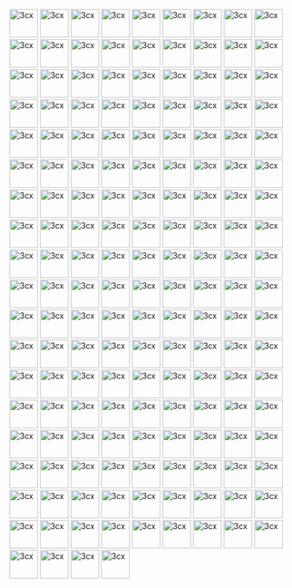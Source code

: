 <a href="https://raw.githubusercontent.com/Jas-SinghFSU/homepage-dracula/main/Dracula%20Icons/actual.png"><img src="https://raw.githubusercontent.com/Jas-SinghFSU/homepage-dracula/main/Dracula%20Icons/actual.png" alt="3cx" height="50"></a>     <a href="https://raw.githubusercontent.com/Jas-SinghFSU/homepage-dracula/main/Dracula%20Icons/adguardhome.png"><img src="https://raw.githubusercontent.com/Jas-SinghFSU/homepage-dracula/main/Dracula%20Icons/adguardhome.png" alt="3cx" height="50"></a>     <a href="https://raw.githubusercontent.com/Jas-SinghFSU/homepage-dracula/main/Dracula%20Icons/adminer.png"><img src="https://raw.githubusercontent.com/Jas-SinghFSU/homepage-dracula/main/Dracula%20Icons/adminer.png" alt="3cx" height="50"></a>     <a href="https://raw.githubusercontent.com/Jas-SinghFSU/homepage-dracula/main/Dracula%20Icons/airsonic.png"><img src="https://raw.githubusercontent.com/Jas-SinghFSU/homepage-dracula/main/Dracula%20Icons/airsonic.png" alt="3cx" height="50"></a>     <a href="https://raw.githubusercontent.com/Jas-SinghFSU/homepage-dracula/main/Dracula%20Icons/alarmpi.png"><img src="https://raw.githubusercontent.com/Jas-SinghFSU/homepage-dracula/main/Dracula%20Icons/alarmpi.png" alt="3cx" height="50"></a>     <a href="https://raw.githubusercontent.com/Jas-SinghFSU/homepage-dracula/main/Dracula%20Icons/alltube.png"><img src="https://raw.githubusercontent.com/Jas-SinghFSU/homepage-dracula/main/Dracula%20Icons/alltube.png" alt="3cx" height="50"></a>     <a href="https://raw.githubusercontent.com/Jas-SinghFSU/homepage-dracula/main/Dracula%20Icons/alma.png"><img src="https://raw.githubusercontent.com/Jas-SinghFSU/homepage-dracula/main/Dracula%20Icons/alma.png" alt="3cx" height="50"></a>     <a href="https://raw.githubusercontent.com/Jas-SinghFSU/homepage-dracula/main/Dracula%20Icons/amazon.png"><img src="https://raw.githubusercontent.com/Jas-SinghFSU/homepage-dracula/main/Dracula%20Icons/amazon.png" alt="3cx" height="50"></a>     <a href="https://raw.githubusercontent.com/Jas-SinghFSU/homepage-dracula/main/Dracula%20Icons/amcrest.png"><img src="https://raw.githubusercontent.com/Jas-SinghFSU/homepage-dracula/main/Dracula%20Icons/amcrest.png" alt="3cx" height="50"></a>     <a href="https://raw.githubusercontent.com/Jas-SinghFSU/homepage-dracula/main/Dracula%20Icons/ampache.png"><img src="https://raw.githubusercontent.com/Jas-SinghFSU/homepage-dracula/main/Dracula%20Icons/ampache.png" alt="3cx" height="50"></a>     <a href="https://raw.githubusercontent.com/Jas-SinghFSU/homepage-dracula/main/Dracula%20Icons/anonaddy.png"><img src="https://raw.githubusercontent.com/Jas-SinghFSU/homepage-dracula/main/Dracula%20Icons/anonaddy.png" alt="3cx" height="50"></a>     <a href="https://raw.githubusercontent.com/Jas-SinghFSU/homepage-dracula/main/Dracula%20Icons/ansible.png"><img src="https://raw.githubusercontent.com/Jas-SinghFSU/homepage-dracula/main/Dracula%20Icons/ansible.png" alt="3cx" height="50"></a>     <a href="https://raw.githubusercontent.com/Jas-SinghFSU/homepage-dracula/main/Dracula%20Icons/argocd.png"><img src="https://raw.githubusercontent.com/Jas-SinghFSU/homepage-dracula/main/Dracula%20Icons/argocd.png" alt="3cx" height="50"></a>     <a href="https://raw.githubusercontent.com/Jas-SinghFSU/homepage-dracula/main/Dracula%20Icons/ariang.png"><img src="https://raw.githubusercontent.com/Jas-SinghFSU/homepage-dracula/main/Dracula%20Icons/ariang.png" alt="3cx" height="50"></a>     <a href="https://raw.githubusercontent.com/Jas-SinghFSU/homepage-dracula/main/Dracula%20Icons/assetgrid.png"><img src="https://raw.githubusercontent.com/Jas-SinghFSU/homepage-dracula/main/Dracula%20Icons/assetgrid.png" alt="3cx" height="50"></a>     <a href="https://raw.githubusercontent.com/Jas-SinghFSU/homepage-dracula/main/Dracula%20Icons/atsumeru.png"><img src="https://raw.githubusercontent.com/Jas-SinghFSU/homepage-dracula/main/Dracula%20Icons/atsumeru.png" alt="3cx" height="50"></a>     <a href="https://raw.githubusercontent.com/Jas-SinghFSU/homepage-dracula/main/Dracula%20Icons/audiobookshelf.png"><img src="https://raw.githubusercontent.com/Jas-SinghFSU/homepage-dracula/main/Dracula%20Icons/audiobookshelf.png" alt="3cx" height="50"></a>     <a href="https://raw.githubusercontent.com/Jas-SinghFSU/homepage-dracula/main/Dracula%20Icons/authelia.png"><img src="https://raw.githubusercontent.com/Jas-SinghFSU/homepage-dracula/main/Dracula%20Icons/authelia.png" alt="3cx" height="50"></a>     <a href="https://raw.githubusercontent.com/Jas-SinghFSU/homepage-dracula/main/Dracula%20Icons/authentik.png"><img src="https://raw.githubusercontent.com/Jas-SinghFSU/homepage-dracula/main/Dracula%20Icons/authentik.png" alt="3cx" height="50"></a>     <a href="https://raw.githubusercontent.com/Jas-SinghFSU/homepage-dracula/main/Dracula%20Icons/autobrr.png"><img src="https://raw.githubusercontent.com/Jas-SinghFSU/homepage-dracula/main/Dracula%20Icons/autobrr.png" alt="3cx" height="50"></a>     <a href="https://raw.githubusercontent.com/Jas-SinghFSU/homepage-dracula/main/Dracula%20Icons/azuracast.png"><img src="https://raw.githubusercontent.com/Jas-SinghFSU/homepage-dracula/main/Dracula%20Icons/azuracast.png" alt="3cx" height="50"></a>     <a href="https://raw.githubusercontent.com/Jas-SinghFSU/homepage-dracula/main/Dracula%20Icons/azuredevops.png"><img src="https://raw.githubusercontent.com/Jas-SinghFSU/homepage-dracula/main/Dracula%20Icons/azuredevops.png" alt="3cx" height="50"></a>     <a href="https://raw.githubusercontent.com/Jas-SinghFSU/homepage-dracula/main/Dracula%20Icons/babybuddy.png"><img src="https://raw.githubusercontent.com/Jas-SinghFSU/homepage-dracula/main/Dracula%20Icons/babybuddy.png" alt="3cx" height="50"></a>     <a href="https://raw.githubusercontent.com/Jas-SinghFSU/homepage-dracula/main/Dracula%20Icons/bazarr.png"><img src="https://raw.githubusercontent.com/Jas-SinghFSU/homepage-dracula/main/Dracula%20Icons/bazarr.png" alt="3cx" height="50"></a>     <a href="https://raw.githubusercontent.com/Jas-SinghFSU/homepage-dracula/main/Dracula%20Icons/bookstack.png"><img src="https://raw.githubusercontent.com/Jas-SinghFSU/homepage-dracula/main/Dracula%20Icons/bookstack.png" alt="3cx" height="50"></a>     <a href="https://raw.githubusercontent.com/Jas-SinghFSU/homepage-dracula/main/Dracula%20Icons/browserless.png"><img src="https://raw.githubusercontent.com/Jas-SinghFSU/homepage-dracula/main/Dracula%20Icons/browserless.png" alt="3cx" height="50"></a>     <a href="https://raw.githubusercontent.com/Jas-SinghFSU/homepage-dracula/main/Dracula%20Icons/caddy.png"><img src="https://raw.githubusercontent.com/Jas-SinghFSU/homepage-dracula/main/Dracula%20Icons/caddy.png" alt="3cx" height="50"></a>     <a href="https://raw.githubusercontent.com/Jas-SinghFSU/homepage-dracula/main/Dracula%20Icons/cadvisor.png"><img src="https://raw.githubusercontent.com/Jas-SinghFSU/homepage-dracula/main/Dracula%20Icons/cadvisor.png" alt="3cx" height="50"></a>     <a href="https://raw.githubusercontent.com/Jas-SinghFSU/homepage-dracula/main/Dracula%20Icons/calibreweb.png"><img src="https://raw.githubusercontent.com/Jas-SinghFSU/homepage-dracula/main/Dracula%20Icons/calibreweb.png" alt="3cx" height="50"></a>     <a href="https://raw.githubusercontent.com/Jas-SinghFSU/homepage-dracula/main/Dracula%20Icons/cert-manager.png"><img src="https://raw.githubusercontent.com/Jas-SinghFSU/homepage-dracula/main/Dracula%20Icons/cert-manager.png" alt="3cx" height="50"></a>     <a href="https://raw.githubusercontent.com/Jas-SinghFSU/homepage-dracula/main/Dracula%20Icons/changedetection.png"><img src="https://raw.githubusercontent.com/Jas-SinghFSU/homepage-dracula/main/Dracula%20Icons/changedetection.png" alt="3cx" height="50"></a>     <a href="https://raw.githubusercontent.com/Jas-SinghFSU/homepage-dracula/main/Dracula%20Icons/channels.png"><img src="https://raw.githubusercontent.com/Jas-SinghFSU/homepage-dracula/main/Dracula%20Icons/channels.png" alt="3cx" height="50"></a>     <a href="https://raw.githubusercontent.com/Jas-SinghFSU/homepage-dracula/main/Dracula%20Icons/chevereto.png"><img src="https://raw.githubusercontent.com/Jas-SinghFSU/homepage-dracula/main/Dracula%20Icons/chevereto.png" alt="3cx" height="50"></a>     <a href="https://raw.githubusercontent.com/Jas-SinghFSU/homepage-dracula/main/Dracula%20Icons/chronograf.png"><img src="https://raw.githubusercontent.com/Jas-SinghFSU/homepage-dracula/main/Dracula%20Icons/chronograf.png" alt="3cx" height="50"></a>     <a href="https://raw.githubusercontent.com/Jas-SinghFSU/homepage-dracula/main/Dracula%20Icons/cinny.png"><img src="https://raw.githubusercontent.com/Jas-SinghFSU/homepage-dracula/main/Dracula%20Icons/cinny.png" alt="3cx" height="50"></a>     <a href="https://raw.githubusercontent.com/Jas-SinghFSU/homepage-dracula/main/Dracula%20Icons/cloudflare.png"><img src="https://raw.githubusercontent.com/Jas-SinghFSU/homepage-dracula/main/Dracula%20Icons/cloudflare.png" alt="3cx" height="50"></a>     <a href="https://raw.githubusercontent.com/Jas-SinghFSU/homepage-dracula/main/Dracula%20Icons/coinmarketcap.png"><img src="https://raw.githubusercontent.com/Jas-SinghFSU/homepage-dracula/main/Dracula%20Icons/coinmarketcap.png" alt="3cx" height="50"></a>     <a href="https://raw.githubusercontent.com/Jas-SinghFSU/homepage-dracula/main/Dracula%20Icons/deluge.png"><img src="https://raw.githubusercontent.com/Jas-SinghFSU/homepage-dracula/main/Dracula%20Icons/deluge.png" alt="3cx" height="50"></a>     <a href="https://raw.githubusercontent.com/Jas-SinghFSU/homepage-dracula/main/Dracula%20Icons/emby.png"><img src="https://raw.githubusercontent.com/Jas-SinghFSU/homepage-dracula/main/Dracula%20Icons/emby.png" alt="3cx" height="50"></a>     <a href="https://raw.githubusercontent.com/Jas-SinghFSU/homepage-dracula/main/Dracula%20Icons/evcc.png"><img src="https://raw.githubusercontent.com/Jas-SinghFSU/homepage-dracula/main/Dracula%20Icons/evcc.png" alt="3cx" height="50"></a>     <a href="https://raw.githubusercontent.com/Jas-SinghFSU/homepage-dracula/main/Dracula%20Icons/fileflows.png"><img src="https://raw.githubusercontent.com/Jas-SinghFSU/homepage-dracula/main/Dracula%20Icons/fileflows.png" alt="3cx" height="50"></a>     <a href="https://raw.githubusercontent.com/Jas-SinghFSU/homepage-dracula/main/Dracula%20Icons/flood.png"><img src="https://raw.githubusercontent.com/Jas-SinghFSU/homepage-dracula/main/Dracula%20Icons/flood.png" alt="3cx" height="50"></a>     <a href="https://raw.githubusercontent.com/Jas-SinghFSU/homepage-dracula/main/Dracula%20Icons/freshrss.png"><img src="https://raw.githubusercontent.com/Jas-SinghFSU/homepage-dracula/main/Dracula%20Icons/freshrss.png" alt="3cx" height="50"></a>     <a href="https://raw.githubusercontent.com/Jas-SinghFSU/homepage-dracula/main/Dracula%20Icons/fritz.png"><img src="https://raw.githubusercontent.com/Jas-SinghFSU/homepage-dracula/main/Dracula%20Icons/fritz.png" alt="3cx" height="50"></a>     <a href="https://raw.githubusercontent.com/Jas-SinghFSU/homepage-dracula/main/Dracula%20Icons/gamedig.png"><img src="https://raw.githubusercontent.com/Jas-SinghFSU/homepage-dracula/main/Dracula%20Icons/gamedig.png" alt="3cx" height="50"></a>     <a href="https://raw.githubusercontent.com/Jas-SinghFSU/homepage-dracula/main/Dracula%20Icons/ghostfolio.png"><img src="https://raw.githubusercontent.com/Jas-SinghFSU/homepage-dracula/main/Dracula%20Icons/ghostfolio.png" alt="3cx" height="50"></a>     <a href="https://raw.githubusercontent.com/Jas-SinghFSU/homepage-dracula/main/Dracula%20Icons/gitbook.png"><img src="https://raw.githubusercontent.com/Jas-SinghFSU/homepage-dracula/main/Dracula%20Icons/gitbook.png" alt="3cx" height="50"></a>     <a href="https://raw.githubusercontent.com/Jas-SinghFSU/homepage-dracula/main/Dracula%20Icons/gitea.png"><img src="https://raw.githubusercontent.com/Jas-SinghFSU/homepage-dracula/main/Dracula%20Icons/gitea.png" alt="3cx" height="50"></a>     <a href="https://raw.githubusercontent.com/Jas-SinghFSU/homepage-dracula/main/Dracula%20Icons/github.png"><img src="https://raw.githubusercontent.com/Jas-SinghFSU/homepage-dracula/main/Dracula%20Icons/github.png" alt="3cx" height="50"></a>     <a href="https://raw.githubusercontent.com/Jas-SinghFSU/homepage-dracula/main/Dracula%20Icons/gluetun.png"><img src="https://raw.githubusercontent.com/Jas-SinghFSU/homepage-dracula/main/Dracula%20Icons/gluetun.png" alt="3cx" height="50"></a>     <a href="https://raw.githubusercontent.com/Jas-SinghFSU/homepage-dracula/main/Dracula%20Icons/gmail.png"><img src="https://raw.githubusercontent.com/Jas-SinghFSU/homepage-dracula/main/Dracula%20Icons/gmail.png" alt="3cx" height="50"></a>     <a href="https://raw.githubusercontent.com/Jas-SinghFSU/homepage-dracula/main/Dracula%20Icons/goaccess.png"><img src="https://raw.githubusercontent.com/Jas-SinghFSU/homepage-dracula/main/Dracula%20Icons/goaccess.png" alt="3cx" height="50"></a>     <a href="https://raw.githubusercontent.com/Jas-SinghFSU/homepage-dracula/main/Dracula%20Icons/gogs.png"><img src="https://raw.githubusercontent.com/Jas-SinghFSU/homepage-dracula/main/Dracula%20Icons/gogs.png" alt="3cx" height="50"></a>     <a href="https://raw.githubusercontent.com/Jas-SinghFSU/homepage-dracula/main/Dracula%20Icons/gotify.png"><img src="https://raw.githubusercontent.com/Jas-SinghFSU/homepage-dracula/main/Dracula%20Icons/gotify.png" alt="3cx" height="50"></a>     <a href="https://raw.githubusercontent.com/Jas-SinghFSU/homepage-dracula/main/Dracula%20Icons/grafana.png"><img src="https://raw.githubusercontent.com/Jas-SinghFSU/homepage-dracula/main/Dracula%20Icons/grafana.png" alt="3cx" height="50"></a>     <a href="https://raw.githubusercontent.com/Jas-SinghFSU/homepage-dracula/main/Dracula%20Icons/hdhomerun.png"><img src="https://raw.githubusercontent.com/Jas-SinghFSU/homepage-dracula/main/Dracula%20Icons/hdhomerun.png" alt="3cx" height="50"></a>     <a href="https://raw.githubusercontent.com/Jas-SinghFSU/homepage-dracula/main/Dracula%20Icons/healthchecks.png"><img src="https://raw.githubusercontent.com/Jas-SinghFSU/homepage-dracula/main/Dracula%20Icons/healthchecks.png" alt="3cx" height="50"></a>     <a href="https://raw.githubusercontent.com/Jas-SinghFSU/homepage-dracula/main/Dracula%20Icons/homeassistant.png"><img src="https://raw.githubusercontent.com/Jas-SinghFSU/homepage-dracula/main/Dracula%20Icons/homeassistant.png" alt="3cx" height="50"></a>     <a href="https://raw.githubusercontent.com/Jas-SinghFSU/homepage-dracula/main/Dracula%20Icons/homebridge.png"><img src="https://raw.githubusercontent.com/Jas-SinghFSU/homepage-dracula/main/Dracula%20Icons/homebridge.png" alt="3cx" height="50"></a>     <a href="https://raw.githubusercontent.com/Jas-SinghFSU/homepage-dracula/main/Dracula%20Icons/homepage.png"><img src="https://raw.githubusercontent.com/Jas-SinghFSU/homepage-dracula/main/Dracula%20Icons/homepage.png" alt="3cx" height="50"></a>     <a href="https://raw.githubusercontent.com/Jas-SinghFSU/homepage-dracula/main/Dracula%20Icons/hulu.png"><img src="https://raw.githubusercontent.com/Jas-SinghFSU/homepage-dracula/main/Dracula%20Icons/hulu.png" alt="3cx" height="50"></a>     <a href="https://raw.githubusercontent.com/Jas-SinghFSU/homepage-dracula/main/Dracula%20Icons/immich.png"><img src="https://raw.githubusercontent.com/Jas-SinghFSU/homepage-dracula/main/Dracula%20Icons/immich.png" alt="3cx" height="50"></a>     <a href="https://raw.githubusercontent.com/Jas-SinghFSU/homepage-dracula/main/Dracula%20Icons/jackett.png"><img src="https://raw.githubusercontent.com/Jas-SinghFSU/homepage-dracula/main/Dracula%20Icons/jackett.png" alt="3cx" height="50"></a>     <a href="https://raw.githubusercontent.com/Jas-SinghFSU/homepage-dracula/main/Dracula%20Icons/jellyfin.png"><img src="https://raw.githubusercontent.com/Jas-SinghFSU/homepage-dracula/main/Dracula%20Icons/jellyfin.png" alt="3cx" height="50"></a>     <a href="https://raw.githubusercontent.com/Jas-SinghFSU/homepage-dracula/main/Dracula%20Icons/jellyseerr.png"><img src="https://raw.githubusercontent.com/Jas-SinghFSU/homepage-dracula/main/Dracula%20Icons/jellyseerr.png" alt="3cx" height="50"></a>     <a href="https://raw.githubusercontent.com/Jas-SinghFSU/homepage-dracula/main/Dracula%20Icons/jenkins.png"><img src="https://raw.githubusercontent.com/Jas-SinghFSU/homepage-dracula/main/Dracula%20Icons/jenkins.png" alt="3cx" height="50"></a>     <a href="https://raw.githubusercontent.com/Jas-SinghFSU/homepage-dracula/main/Dracula%20Icons/kaizoku.png"><img src="https://raw.githubusercontent.com/Jas-SinghFSU/homepage-dracula/main/Dracula%20Icons/kaizoku.png" alt="3cx" height="50"></a>     <a href="https://raw.githubusercontent.com/Jas-SinghFSU/homepage-dracula/main/Dracula%20Icons/kavita.png"><img src="https://raw.githubusercontent.com/Jas-SinghFSU/homepage-dracula/main/Dracula%20Icons/kavita.png" alt="3cx" height="50"></a>     <a href="https://raw.githubusercontent.com/Jas-SinghFSU/homepage-dracula/main/Dracula%20Icons/klipper.png"><img src="https://raw.githubusercontent.com/Jas-SinghFSU/homepage-dracula/main/Dracula%20Icons/klipper.png" alt="3cx" height="50"></a>     <a href="https://raw.githubusercontent.com/Jas-SinghFSU/homepage-dracula/main/Dracula%20Icons/komga.png"><img src="https://raw.githubusercontent.com/Jas-SinghFSU/homepage-dracula/main/Dracula%20Icons/komga.png" alt="3cx" height="50"></a>     <a href="https://raw.githubusercontent.com/Jas-SinghFSU/homepage-dracula/main/Dracula%20Icons/kopia.png"><img src="https://raw.githubusercontent.com/Jas-SinghFSU/homepage-dracula/main/Dracula%20Icons/kopia.png" alt="3cx" height="50"></a>     <a href="https://raw.githubusercontent.com/Jas-SinghFSU/homepage-dracula/main/Dracula%20Icons/kutt.png"><img src="https://raw.githubusercontent.com/Jas-SinghFSU/homepage-dracula/main/Dracula%20Icons/kutt.png" alt="3cx" height="50"></a>     <a href="https://raw.githubusercontent.com/Jas-SinghFSU/homepage-dracula/main/Dracula%20Icons/libreddit.png"><img src="https://raw.githubusercontent.com/Jas-SinghFSU/homepage-dracula/main/Dracula%20Icons/libreddit.png" alt="3cx" height="50"></a>     <a href="https://raw.githubusercontent.com/Jas-SinghFSU/homepage-dracula/main/Dracula%20Icons/lidarr.png"><img src="https://raw.githubusercontent.com/Jas-SinghFSU/homepage-dracula/main/Dracula%20Icons/lidarr.png" alt="3cx" height="50"></a>     <a href="https://raw.githubusercontent.com/Jas-SinghFSU/homepage-dracula/main/Dracula%20Icons/linkding.png"><img src="https://raw.githubusercontent.com/Jas-SinghFSU/homepage-dracula/main/Dracula%20Icons/linkding.png" alt="3cx" height="50"></a>     <a href="https://raw.githubusercontent.com/Jas-SinghFSU/homepage-dracula/main/Dracula%20Icons/lychee.png"><img src="https://raw.githubusercontent.com/Jas-SinghFSU/homepage-dracula/main/Dracula%20Icons/lychee.png" alt="3cx" height="50"></a>     <a href="https://raw.githubusercontent.com/Jas-SinghFSU/homepage-dracula/main/Dracula%20Icons/mailcow.png"><img src="https://raw.githubusercontent.com/Jas-SinghFSU/homepage-dracula/main/Dracula%20Icons/mailcow.png" alt="3cx" height="50"></a>     <a href="https://raw.githubusercontent.com/Jas-SinghFSU/homepage-dracula/main/Dracula%20Icons/mastodon.png"><img src="https://raw.githubusercontent.com/Jas-SinghFSU/homepage-dracula/main/Dracula%20Icons/mastodon.png" alt="3cx" height="50"></a>     <a href="https://raw.githubusercontent.com/Jas-SinghFSU/homepage-dracula/main/Dracula%20Icons/maxroll.png"><img src="https://raw.githubusercontent.com/Jas-SinghFSU/homepage-dracula/main/Dracula%20Icons/maxroll.png" alt="3cx" height="50"></a>     <a href="https://raw.githubusercontent.com/Jas-SinghFSU/homepage-dracula/main/Dracula%20Icons/mealie.png"><img src="https://raw.githubusercontent.com/Jas-SinghFSU/homepage-dracula/main/Dracula%20Icons/mealie.png" alt="3cx" height="50"></a>     <a href="https://raw.githubusercontent.com/Jas-SinghFSU/homepage-dracula/main/Dracula%20Icons/medusa.png"><img src="https://raw.githubusercontent.com/Jas-SinghFSU/homepage-dracula/main/Dracula%20Icons/medusa.png" alt="3cx" height="50"></a>     <a href="https://raw.githubusercontent.com/Jas-SinghFSU/homepage-dracula/main/Dracula%20Icons/metube.png"><img src="https://raw.githubusercontent.com/Jas-SinghFSU/homepage-dracula/main/Dracula%20Icons/metube.png" alt="3cx" height="50"></a>     <a href="https://raw.githubusercontent.com/Jas-SinghFSU/homepage-dracula/main/Dracula%20Icons/microsoftoutlook.png"><img src="https://raw.githubusercontent.com/Jas-SinghFSU/homepage-dracula/main/Dracula%20Icons/microsoftoutlook.png" alt="3cx" height="50"></a>     <a href="https://raw.githubusercontent.com/Jas-SinghFSU/homepage-dracula/main/Dracula%20Icons/mikrotik.png"><img src="https://raw.githubusercontent.com/Jas-SinghFSU/homepage-dracula/main/Dracula%20Icons/mikrotik.png" alt="3cx" height="50"></a>     <a href="https://raw.githubusercontent.com/Jas-SinghFSU/homepage-dracula/main/Dracula%20Icons/minecraft.png"><img src="https://raw.githubusercontent.com/Jas-SinghFSU/homepage-dracula/main/Dracula%20Icons/minecraft.png" alt="3cx" height="50"></a>     <a href="https://raw.githubusercontent.com/Jas-SinghFSU/homepage-dracula/main/Dracula%20Icons/miniflux.png"><img src="https://raw.githubusercontent.com/Jas-SinghFSU/homepage-dracula/main/Dracula%20Icons/miniflux.png" alt="3cx" height="50"></a>     <a href="https://raw.githubusercontent.com/Jas-SinghFSU/homepage-dracula/main/Dracula%20Icons/mylar.png"><img src="https://raw.githubusercontent.com/Jas-SinghFSU/homepage-dracula/main/Dracula%20Icons/mylar.png" alt="3cx" height="50"></a>     <a href="https://raw.githubusercontent.com/Jas-SinghFSU/homepage-dracula/main/Dracula%20Icons/navidrome.png"><img src="https://raw.githubusercontent.com/Jas-SinghFSU/homepage-dracula/main/Dracula%20Icons/navidrome.png" alt="3cx" height="50"></a>     <a href="https://raw.githubusercontent.com/Jas-SinghFSU/homepage-dracula/main/Dracula%20Icons/netflix.png"><img src="https://raw.githubusercontent.com/Jas-SinghFSU/homepage-dracula/main/Dracula%20Icons/netflix.png" alt="3cx" height="50"></a>     <a href="https://raw.githubusercontent.com/Jas-SinghFSU/homepage-dracula/main/Dracula%20Icons/nextcloud.png"><img src="https://raw.githubusercontent.com/Jas-SinghFSU/homepage-dracula/main/Dracula%20Icons/nextcloud.png" alt="3cx" height="50"></a>     <a href="https://raw.githubusercontent.com/Jas-SinghFSU/homepage-dracula/main/Dracula%20Icons/nextdns.png"><img src="https://raw.githubusercontent.com/Jas-SinghFSU/homepage-dracula/main/Dracula%20Icons/nextdns.png" alt="3cx" height="50"></a>     <a href="https://raw.githubusercontent.com/Jas-SinghFSU/homepage-dracula/main/Dracula%20Icons/nexusmods.png"><img src="https://raw.githubusercontent.com/Jas-SinghFSU/homepage-dracula/main/Dracula%20Icons/nexusmods.png" alt="3cx" height="50"></a>     <a href="https://raw.githubusercontent.com/Jas-SinghFSU/homepage-dracula/main/Dracula%20Icons/nginxproxymanager.png"><img src="https://raw.githubusercontent.com/Jas-SinghFSU/homepage-dracula/main/Dracula%20Icons/nginxproxymanager.png" alt="3cx" height="50"></a>     <a href="https://raw.githubusercontent.com/Jas-SinghFSU/homepage-dracula/main/Dracula%20Icons/nzbget.png"><img src="https://raw.githubusercontent.com/Jas-SinghFSU/homepage-dracula/main/Dracula%20Icons/nzbget.png" alt="3cx" height="50"></a>     <a href="https://raw.githubusercontent.com/Jas-SinghFSU/homepage-dracula/main/Dracula%20Icons/octoprint.png"><img src="https://raw.githubusercontent.com/Jas-SinghFSU/homepage-dracula/main/Dracula%20Icons/octoprint.png" alt="3cx" height="50"></a>     <a href="https://raw.githubusercontent.com/Jas-SinghFSU/homepage-dracula/main/Dracula%20Icons/omada.png"><img src="https://raw.githubusercontent.com/Jas-SinghFSU/homepage-dracula/main/Dracula%20Icons/omada.png" alt="3cx" height="50"></a>     <a href="https://raw.githubusercontent.com/Jas-SinghFSU/homepage-dracula/main/Dracula%20Icons/ombi.png"><img src="https://raw.githubusercontent.com/Jas-SinghFSU/homepage-dracula/main/Dracula%20Icons/ombi.png" alt="3cx" height="50"></a>     <a href="https://raw.githubusercontent.com/Jas-SinghFSU/homepage-dracula/main/Dracula%20Icons/opengist.png"><img src="https://raw.githubusercontent.com/Jas-SinghFSU/homepage-dracula/main/Dracula%20Icons/opengist.png" alt="3cx" height="50"></a>     <a href="https://raw.githubusercontent.com/Jas-SinghFSU/homepage-dracula/main/Dracula%20Icons/openmediavault.png"><img src="https://raw.githubusercontent.com/Jas-SinghFSU/homepage-dracula/main/Dracula%20Icons/openmediavault.png" alt="3cx" height="50"></a>     <a href="https://raw.githubusercontent.com/Jas-SinghFSU/homepage-dracula/main/Dracula%20Icons/opnsense.png"><img src="https://raw.githubusercontent.com/Jas-SinghFSU/homepage-dracula/main/Dracula%20Icons/opnsense.png" alt="3cx" height="50"></a>     <a href="https://raw.githubusercontent.com/Jas-SinghFSU/homepage-dracula/main/Dracula%20Icons/overseerr.png"><img src="https://raw.githubusercontent.com/Jas-SinghFSU/homepage-dracula/main/Dracula%20Icons/overseerr.png" alt="3cx" height="50"></a>     <a href="https://raw.githubusercontent.com/Jas-SinghFSU/homepage-dracula/main/Dracula%20Icons/paperlessngx.png"><img src="https://raw.githubusercontent.com/Jas-SinghFSU/homepage-dracula/main/Dracula%20Icons/paperlessngx.png" alt="3cx" height="50"></a>     <a href="https://raw.githubusercontent.com/Jas-SinghFSU/homepage-dracula/main/Dracula%20Icons/pfsense.png"><img src="https://raw.githubusercontent.com/Jas-SinghFSU/homepage-dracula/main/Dracula%20Icons/pfsense.png" alt="3cx" height="50"></a>     <a href="https://raw.githubusercontent.com/Jas-SinghFSU/homepage-dracula/main/Dracula%20Icons/photonix.png"><img src="https://raw.githubusercontent.com/Jas-SinghFSU/homepage-dracula/main/Dracula%20Icons/photonix.png" alt="3cx" height="50"></a>     <a href="https://raw.githubusercontent.com/Jas-SinghFSU/homepage-dracula/main/Dracula%20Icons/photoprism.png"><img src="https://raw.githubusercontent.com/Jas-SinghFSU/homepage-dracula/main/Dracula%20Icons/photoprism.png" alt="3cx" height="50"></a>     <a href="https://raw.githubusercontent.com/Jas-SinghFSU/homepage-dracula/main/Dracula%20Icons/pialert.png"><img src="https://raw.githubusercontent.com/Jas-SinghFSU/homepage-dracula/main/Dracula%20Icons/pialert.png" alt="3cx" height="50"></a>     <a href="https://raw.githubusercontent.com/Jas-SinghFSU/homepage-dracula/main/Dracula%20Icons/picsur.png"><img src="https://raw.githubusercontent.com/Jas-SinghFSU/homepage-dracula/main/Dracula%20Icons/picsur.png" alt="3cx" height="50"></a>     <a href="https://raw.githubusercontent.com/Jas-SinghFSU/homepage-dracula/main/Dracula%20Icons/pihole.png"><img src="https://raw.githubusercontent.com/Jas-SinghFSU/homepage-dracula/main/Dracula%20Icons/pihole.png" alt="3cx" height="50"></a>     <a href="https://raw.githubusercontent.com/Jas-SinghFSU/homepage-dracula/main/Dracula%20Icons/plex.png"><img src="https://raw.githubusercontent.com/Jas-SinghFSU/homepage-dracula/main/Dracula%20Icons/plex.png" alt="3cx" height="50"></a>     <a href="https://raw.githubusercontent.com/Jas-SinghFSU/homepage-dracula/main/Dracula%20Icons/plex2.png"><img src="https://raw.githubusercontent.com/Jas-SinghFSU/homepage-dracula/main/Dracula%20Icons/plex2.png" alt="3cx" height="50"></a>     <a href="https://raw.githubusercontent.com/Jas-SinghFSU/homepage-dracula/main/Dracula%20Icons/portainer.png"><img src="https://raw.githubusercontent.com/Jas-SinghFSU/homepage-dracula/main/Dracula%20Icons/portainer.png" alt="3cx" height="50"></a>     <a href="https://raw.githubusercontent.com/Jas-SinghFSU/homepage-dracula/main/Dracula%20Icons/postgresql.png"><img src="https://raw.githubusercontent.com/Jas-SinghFSU/homepage-dracula/main/Dracula%20Icons/postgresql.png" alt="3cx" height="50"></a>     <a href="https://raw.githubusercontent.com/Jas-SinghFSU/homepage-dracula/main/Dracula%20Icons/prime.png"><img src="https://raw.githubusercontent.com/Jas-SinghFSU/homepage-dracula/main/Dracula%20Icons/prime.png" alt="3cx" height="50"></a>     <a href="https://raw.githubusercontent.com/Jas-SinghFSU/homepage-dracula/main/Dracula%20Icons/primevideo.png"><img src="https://raw.githubusercontent.com/Jas-SinghFSU/homepage-dracula/main/Dracula%20Icons/primevideo.png" alt="3cx" height="50"></a>     <a href="https://raw.githubusercontent.com/Jas-SinghFSU/homepage-dracula/main/Dracula%20Icons/privatebin.png"><img src="https://raw.githubusercontent.com/Jas-SinghFSU/homepage-dracula/main/Dracula%20Icons/privatebin.png" alt="3cx" height="50"></a>     <a href="https://raw.githubusercontent.com/Jas-SinghFSU/homepage-dracula/main/Dracula%20Icons/prometheus.png"><img src="https://raw.githubusercontent.com/Jas-SinghFSU/homepage-dracula/main/Dracula%20Icons/prometheus.png" alt="3cx" height="50"></a>     <a href="https://raw.githubusercontent.com/Jas-SinghFSU/homepage-dracula/main/Dracula%20Icons/prowlarr.png"><img src="https://raw.githubusercontent.com/Jas-SinghFSU/homepage-dracula/main/Dracula%20Icons/prowlarr.png" alt="3cx" height="50"></a>     <a href="https://raw.githubusercontent.com/Jas-SinghFSU/homepage-dracula/main/Dracula%20Icons/proxmox.png"><img src="https://raw.githubusercontent.com/Jas-SinghFSU/homepage-dracula/main/Dracula%20Icons/proxmox.png" alt="3cx" height="50"></a>     <a href="https://raw.githubusercontent.com/Jas-SinghFSU/homepage-dracula/main/Dracula%20Icons/pterodactyl.png"><img src="https://raw.githubusercontent.com/Jas-SinghFSU/homepage-dracula/main/Dracula%20Icons/pterodactyl.png" alt="3cx" height="50"></a>     <a href="https://raw.githubusercontent.com/Jas-SinghFSU/homepage-dracula/main/Dracula%20Icons/pufferpanel.png"><img src="https://raw.githubusercontent.com/Jas-SinghFSU/homepage-dracula/main/Dracula%20Icons/pufferpanel.png" alt="3cx" height="50"></a>     <a href="https://raw.githubusercontent.com/Jas-SinghFSU/homepage-dracula/main/Dracula%20Icons/pyload.png"><img src="https://raw.githubusercontent.com/Jas-SinghFSU/homepage-dracula/main/Dracula%20Icons/pyload.png" alt="3cx" height="50"></a>     <a href="https://raw.githubusercontent.com/Jas-SinghFSU/homepage-dracula/main/Dracula%20Icons/qbittorrent.png"><img src="https://raw.githubusercontent.com/Jas-SinghFSU/homepage-dracula/main/Dracula%20Icons/qbittorrent.png" alt="3cx" height="50"></a>     <a href="https://raw.githubusercontent.com/Jas-SinghFSU/homepage-dracula/main/Dracula%20Icons/qnap.png"><img src="https://raw.githubusercontent.com/Jas-SinghFSU/homepage-dracula/main/Dracula%20Icons/qnap.png" alt="3cx" height="50"></a>     <a href="https://raw.githubusercontent.com/Jas-SinghFSU/homepage-dracula/main/Dracula%20Icons/radarr.png"><img src="https://raw.githubusercontent.com/Jas-SinghFSU/homepage-dracula/main/Dracula%20Icons/radarr.png" alt="3cx" height="50"></a>     <a href="https://raw.githubusercontent.com/Jas-SinghFSU/homepage-dracula/main/Dracula%20Icons/readarr.png"><img src="https://raw.githubusercontent.com/Jas-SinghFSU/homepage-dracula/main/Dracula%20Icons/readarr.png" alt="3cx" height="50"></a>     <a href="https://raw.githubusercontent.com/Jas-SinghFSU/homepage-dracula/main/Dracula%20Icons/reddit.png"><img src="https://raw.githubusercontent.com/Jas-SinghFSU/homepage-dracula/main/Dracula%20Icons/reddit.png" alt="3cx" height="50"></a>     <a href="https://raw.githubusercontent.com/Jas-SinghFSU/homepage-dracula/main/Dracula%20Icons/requestrr.png"><img src="https://raw.githubusercontent.com/Jas-SinghFSU/homepage-dracula/main/Dracula%20Icons/requestrr.png" alt="3cx" height="50"></a>     <a href="https://raw.githubusercontent.com/Jas-SinghFSU/homepage-dracula/main/Dracula%20Icons/rsshub.png"><img src="https://raw.githubusercontent.com/Jas-SinghFSU/homepage-dracula/main/Dracula%20Icons/rsshub.png" alt="3cx" height="50"></a>     <a href="https://raw.githubusercontent.com/Jas-SinghFSU/homepage-dracula/main/Dracula%20Icons/rutorrent.png"><img src="https://raw.githubusercontent.com/Jas-SinghFSU/homepage-dracula/main/Dracula%20Icons/rutorrent.png" alt="3cx" height="50"></a>     <a href="https://raw.githubusercontent.com/Jas-SinghFSU/homepage-dracula/main/Dracula%20Icons/sabnzbd.png"><img src="https://raw.githubusercontent.com/Jas-SinghFSU/homepage-dracula/main/Dracula%20Icons/sabnzbd.png" alt="3cx" height="50"></a>     <a href="https://raw.githubusercontent.com/Jas-SinghFSU/homepage-dracula/main/Dracula%20Icons/scrutiny.png"><img src="https://raw.githubusercontent.com/Jas-SinghFSU/homepage-dracula/main/Dracula%20Icons/scrutiny.png" alt="3cx" height="50"></a>     <a href="https://raw.githubusercontent.com/Jas-SinghFSU/homepage-dracula/main/Dracula%20Icons/sentry.png"><img src="https://raw.githubusercontent.com/Jas-SinghFSU/homepage-dracula/main/Dracula%20Icons/sentry.png" alt="3cx" height="50"></a>     <a href="https://raw.githubusercontent.com/Jas-SinghFSU/homepage-dracula/main/Dracula%20Icons/servarr.png"><img src="https://raw.githubusercontent.com/Jas-SinghFSU/homepage-dracula/main/Dracula%20Icons/servarr.png" alt="3cx" height="50"></a>     <a href="https://raw.githubusercontent.com/Jas-SinghFSU/homepage-dracula/main/Dracula%20Icons/sftpgo.png"><img src="https://raw.githubusercontent.com/Jas-SinghFSU/homepage-dracula/main/Dracula%20Icons/sftpgo.png" alt="3cx" height="50"></a>     <a href="https://raw.githubusercontent.com/Jas-SinghFSU/homepage-dracula/main/Dracula%20Icons/shlink.png"><img src="https://raw.githubusercontent.com/Jas-SinghFSU/homepage-dracula/main/Dracula%20Icons/shlink.png" alt="3cx" height="50"></a>     <a href="https://raw.githubusercontent.com/Jas-SinghFSU/homepage-dracula/main/Dracula%20Icons/sonarr.png"><img src="https://raw.githubusercontent.com/Jas-SinghFSU/homepage-dracula/main/Dracula%20Icons/sonarr.png" alt="3cx" height="50"></a>     <a href="https://raw.githubusercontent.com/Jas-SinghFSU/homepage-dracula/main/Dracula%20Icons/stirlingpdf.png"><img src="https://raw.githubusercontent.com/Jas-SinghFSU/homepage-dracula/main/Dracula%20Icons/stirlingpdf.png" alt="3cx" height="50"></a>     <a href="https://raw.githubusercontent.com/Jas-SinghFSU/homepage-dracula/main/Dracula%20Icons/syncthing.png"><img src="https://raw.githubusercontent.com/Jas-SinghFSU/homepage-dracula/main/Dracula%20Icons/syncthing.png" alt="3cx" height="50"></a>     <a href="https://raw.githubusercontent.com/Jas-SinghFSU/homepage-dracula/main/Dracula%20Icons/synologydownloadstation.png"><img src="https://raw.githubusercontent.com/Jas-SinghFSU/homepage-dracula/main/Dracula%20Icons/synologydownloadstation.png" alt="3cx" height="50"></a>     <a href="https://raw.githubusercontent.com/Jas-SinghFSU/homepage-dracula/main/Dracula%20Icons/synologydsm.png"><img src="https://raw.githubusercontent.com/Jas-SinghFSU/homepage-dracula/main/Dracula%20Icons/synologydsm.png" alt="3cx" height="50"></a>     <a href="https://raw.githubusercontent.com/Jas-SinghFSU/homepage-dracula/main/Dracula%20Icons/tailscale.png"><img src="https://raw.githubusercontent.com/Jas-SinghFSU/homepage-dracula/main/Dracula%20Icons/tailscale.png" alt="3cx" height="50"></a>     <a href="https://raw.githubusercontent.com/Jas-SinghFSU/homepage-dracula/main/Dracula%20Icons/tatulli.png"><img src="https://raw.githubusercontent.com/Jas-SinghFSU/homepage-dracula/main/Dracula%20Icons/tatulli.png" alt="3cx" height="50"></a>     <a href="https://raw.githubusercontent.com/Jas-SinghFSU/homepage-dracula/main/Dracula%20Icons/tdarr.png"><img src="https://raw.githubusercontent.com/Jas-SinghFSU/homepage-dracula/main/Dracula%20Icons/tdarr.png" alt="3cx" height="50"></a>     <a href="https://raw.githubusercontent.com/Jas-SinghFSU/homepage-dracula/main/Dracula%20Icons/traefik.png"><img src="https://raw.githubusercontent.com/Jas-SinghFSU/homepage-dracula/main/Dracula%20Icons/traefik.png" alt="3cx" height="50"></a>     <a href="https://raw.githubusercontent.com/Jas-SinghFSU/homepage-dracula/main/Dracula%20Icons/transmission.png"><img src="https://raw.githubusercontent.com/Jas-SinghFSU/homepage-dracula/main/Dracula%20Icons/transmission.png" alt="3cx" height="50"></a>     <a href="https://raw.githubusercontent.com/Jas-SinghFSU/homepage-dracula/main/Dracula%20Icons/truenas.png"><img src="https://raw.githubusercontent.com/Jas-SinghFSU/homepage-dracula/main/Dracula%20Icons/truenas.png" alt="3cx" height="50"></a>     <a href="https://raw.githubusercontent.com/Jas-SinghFSU/homepage-dracula/main/Dracula%20Icons/tubearchivist.png"><img src="https://raw.githubusercontent.com/Jas-SinghFSU/homepage-dracula/main/Dracula%20Icons/tubearchivist.png" alt="3cx" height="50"></a>     <a href="https://raw.githubusercontent.com/Jas-SinghFSU/homepage-dracula/main/Dracula%20Icons/ubiquiti.png"><img src="https://raw.githubusercontent.com/Jas-SinghFSU/homepage-dracula/main/Dracula%20Icons/ubiquiti.png" alt="3cx" height="50"></a>     <a href="https://raw.githubusercontent.com/Jas-SinghFSU/homepage-dracula/main/Dracula%20Icons/unmanic.png"><img src="https://raw.githubusercontent.com/Jas-SinghFSU/homepage-dracula/main/Dracula%20Icons/unmanic.png" alt="3cx" height="50"></a>     <a href="https://raw.githubusercontent.com/Jas-SinghFSU/homepage-dracula/main/Dracula%20Icons/unraid.png"><img src="https://raw.githubusercontent.com/Jas-SinghFSU/homepage-dracula/main/Dracula%20Icons/unraid.png" alt="3cx" height="50"></a>     <a href="https://raw.githubusercontent.com/Jas-SinghFSU/homepage-dracula/main/Dracula%20Icons/upsnap.png"><img src="https://raw.githubusercontent.com/Jas-SinghFSU/homepage-dracula/main/Dracula%20Icons/upsnap.png" alt="3cx" height="50"></a>     <a href="https://raw.githubusercontent.com/Jas-SinghFSU/homepage-dracula/main/Dracula%20Icons/uptime-kuma.png"><img src="https://raw.githubusercontent.com/Jas-SinghFSU/homepage-dracula/main/Dracula%20Icons/uptime-kuma.png" alt="3cx" height="50"></a>     <a href="https://raw.githubusercontent.com/Jas-SinghFSU/homepage-dracula/main/Dracula%20Icons/uptimerobot.png"><img src="https://raw.githubusercontent.com/Jas-SinghFSU/homepage-dracula/main/Dracula%20Icons/uptimerobot.png" alt="3cx" height="50"></a>     <a href="https://raw.githubusercontent.com/Jas-SinghFSU/homepage-dracula/main/Dracula%20Icons/urbackup.png"><img src="https://raw.githubusercontent.com/Jas-SinghFSU/homepage-dracula/main/Dracula%20Icons/urbackup.png" alt="3cx" height="50"></a>     <a href="https://raw.githubusercontent.com/Jas-SinghFSU/homepage-dracula/main/Dracula%20Icons/vaultwarden.png"><img src="https://raw.githubusercontent.com/Jas-SinghFSU/homepage-dracula/main/Dracula%20Icons/vaultwarden.png" alt="3cx" height="50"></a>     <a href="https://raw.githubusercontent.com/Jas-SinghFSU/homepage-dracula/main/Dracula%20Icons/vikunja.png"><img src="https://raw.githubusercontent.com/Jas-SinghFSU/homepage-dracula/main/Dracula%20Icons/vikunja.png" alt="3cx" height="50"></a>     <a href="https://raw.githubusercontent.com/Jas-SinghFSU/homepage-dracula/main/Dracula%20Icons/vscode.png"><img src="https://raw.githubusercontent.com/Jas-SinghFSU/homepage-dracula/main/Dracula%20Icons/vscode.png" alt="3cx" height="50"></a>     <a href="https://raw.githubusercontent.com/Jas-SinghFSU/homepage-dracula/main/Dracula%20Icons/vuetorrent.png"><img src="https://raw.githubusercontent.com/Jas-SinghFSU/homepage-dracula/main/Dracula%20Icons/vuetorrent.png" alt="3cx" height="50"></a>     <a href="https://raw.githubusercontent.com/Jas-SinghFSU/homepage-dracula/main/Dracula%20Icons/watchtower.png"><img src="https://raw.githubusercontent.com/Jas-SinghFSU/homepage-dracula/main/Dracula%20Icons/watchtower.png" alt="3cx" height="50"></a>     <a href="https://raw.githubusercontent.com/Jas-SinghFSU/homepage-dracula/main/Dracula%20Icons/whatsupdocker.png"><img src="https://raw.githubusercontent.com/Jas-SinghFSU/homepage-dracula/main/Dracula%20Icons/whatsupdocker.png" alt="3cx" height="50"></a>     <a href="https://raw.githubusercontent.com/Jas-SinghFSU/homepage-dracula/main/Dracula%20Icons/whisparr.png"><img src="https://raw.githubusercontent.com/Jas-SinghFSU/homepage-dracula/main/Dracula%20Icons/whisparr.png" alt="3cx" height="50"></a>     <a href="https://raw.githubusercontent.com/Jas-SinghFSU/homepage-dracula/main/Dracula%20Icons/wizarr.png"><img src="https://raw.githubusercontent.com/Jas-SinghFSU/homepage-dracula/main/Dracula%20Icons/wizarr.png" alt="3cx" height="50"></a>     <a href="https://raw.githubusercontent.com/Jas-SinghFSU/homepage-dracula/main/Dracula%20Icons/wordpress.png"><img src="https://raw.githubusercontent.com/Jas-SinghFSU/homepage-dracula/main/Dracula%20Icons/wordpress.png" alt="3cx" height="50"></a>     <a href="https://raw.githubusercontent.com/Jas-SinghFSU/homepage-dracula/main/Dracula%20Icons/xteve.png"><img src="https://raw.githubusercontent.com/Jas-SinghFSU/homepage-dracula/main/Dracula%20Icons/xteve.png" alt="3cx" height="50"></a>     <a href="https://raw.githubusercontent.com/Jas-SinghFSU/homepage-dracula/main/Dracula%20Icons/youtube.png"><img src="https://raw.githubusercontent.com/Jas-SinghFSU/homepage-dracula/main/Dracula%20Icons/youtube.png" alt="3cx" height="50"></a>     <a href="https://raw.githubusercontent.com/Jas-SinghFSU/homepage-dracula/main/Dracula%20Icons/youtubetv.png"><img src="https://raw.githubusercontent.com/Jas-SinghFSU/homepage-dracula/main/Dracula%20Icons/youtubetv.png" alt="3cx" height="50"></a>